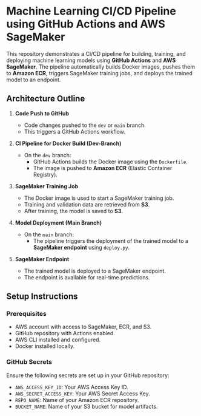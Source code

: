 # Machine Learning CI/CD Pipeline using GitHub Actions and AWS SageMaker

This repository demonstrates a CI/CD pipeline for building, training, and deploying machine learning models using **GitHub Actions** and **AWS SageMaker**. The pipeline automatically builds Docker images, pushes them to **Amazon ECR**, triggers SageMaker training jobs, and deploys the trained model to an endpoint.

## Architecture Outline

1. **Code Push to GitHub**
   - Code changes pushed to the `dev` or `main` branch.
   - This triggers a GitHub Actions workflow.

2. **CI Pipeline for Docker Build (Dev-Branch)**
   - On the `dev` branch:
     - GitHub Actions builds the Docker image using the `Dockerfile`.
     - The image is pushed to **Amazon ECR** (Elastic Container Registry).

3. **SageMaker Training Job**
   - The Docker image is used to start a SageMaker training job.
   - Training and validation data are retrieved from **S3**.
   - After training, the model is saved to **S3**.

4. **Model Deployment (Main Branch)**
   - On the `main` branch:
     - The pipeline triggers the deployment of the trained model to a **SageMaker endpoint** using `deploy.py`.

5. **SageMaker Endpoint**
   - The trained model is deployed to a SageMaker endpoint.
   - The endpoint is available for real-time predictions.

## Setup Instructions

### Prerequisites
- AWS account with access to SageMaker, ECR, and S3.
- GitHub repository with Actions enabled.
- AWS CLI installed and configured.
- Docker installed locally.

### GitHub Secrets

Ensure the following secrets are set up in your GitHub repository:

- `AWS_ACCESS_KEY_ID`: Your AWS Access Key ID.
- `AWS_SECRET_ACCESS_KEY`: Your AWS Secret Access Key.
- `REPO_NAME`: Name of your Amazon ECR repository.
- `BUCKET_NAME`: Name of your S3 bucket for model artifacts.

